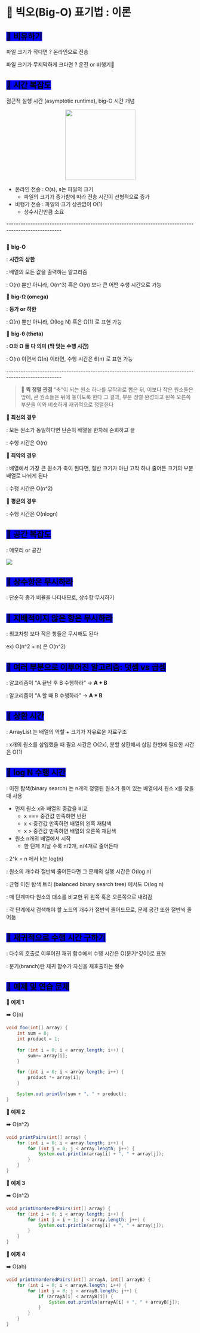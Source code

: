 # 🐢 빅오(Big-O) 표기법 : 이론

## <mark style="background-color:blue;">**🫧 비유하기**</mark>

파일 크기가 작다면 ? 온라인으로 전송

파일 크기가 무지막하게 크다면 ? 운전 or 비행기🚀

## <mark style="background-color:blue;">**🫧 시간 복잡도**</mark>

점근적 실행 시간 (asymptotic runtime), big-O 시간 개념

<div align="center">

<figure><img src="../../.gitbook/assets/image (9).png" alt="" width="188"><figcaption></figcaption></figure>

</div>

* 온라인 전송 : O(s), s는 파일의 크기
  * 파일의 크기가 증가함에 따라 전송 시간이 선형적으로 증가
* 비행기 전송 : 파일의 크기 상관없이 O(1)
  * 상수시간만큼 소요

\-----------------------------------------------------------------------------------------------------

<figure><img src="../../.gitbook/assets/image (10).png" alt=""><figcaption></figcaption></figure>

💖 **big-O**

: **시간의** **상한**

: 배열의 모든 값을 출력하는 알고리즘

: O(n) 뿐만 아니라, O(n^3) 혹은 O(n) 보다 큰 어떤 수행 시간으로 가능

💖 **big-Ω (omega)**

: **등가 or 하한**

: Ω(n) 뿐만 아니라, Ω(log N) 혹은 Ω(1) 로 표현 가능

💖 **big-θ (theta)**

**: O와 Ω 둘 다 의미 (딱 맞는 수행 시간)**

: O(n) 이면서 Ω(n) 이라면, 수행 시간은 θ(n) 로 표현 가능

\-----------------------------------------------------------------------------------------------------

> **🔎 퀵 정렬 관점** ”축”이 되는 원소 하나를 무작위로 뽑은 뒤, 이보다 작은 원소들은 앞에, 큰 원소들은 뒤에 놓이도록 한다 그 결과, 부분 정렬 완성되고 왼쪽 오른쪽 부분을 이와 비슷하게 재귀적으로 정렬한다

**🧡 최선의 경우**

: 모든 원소가 동일하다면 단순히 배열을 한차례 순회하고 끝

: 수행 시간은 O(n)

**🧡 최악의 경우**

: 배열에서 가장 큰 원소가 축이 된다면, 절반 크기가 아닌 고작 하나 줄어든 크기의 부분 배열로 나뉘게 된다

: 수행 시간은 O(n^2)

**🧡 평균의 경우**

: 수행 시간은 O(nlogn)



## <mark style="background-color:blue;">🫧 공간 복잡도</mark>

: 메모리 or 공간

![](<../../.gitbook/assets/image (5).png>)



## <mark style="background-color:blue;">**🫧 상수항은 무시하라**</mark>

: 단순히 증가 비율을 나타내므로, 상수항 무시하기



## <mark style="background-color:blue;">**🫧 지배적이지 않은 항은 무시하라**</mark>

: 최고차항 보다 작은 항들은 무시해도 된다

ex) O(n^2 + n) 은 O(n^2)



## <mark style="background-color:blue;">**🫧 여러 부분으로 이루어진 알고리즘: 덧셈 vs 곱셈**</mark>

: 알고리즘이 “A 끝난 후 B 수행하라” → **A + B**

: 알고리즘이 “A 할 때 B 수행하라” → **A \* B**



## <mark style="background-color:blue;">**🫧 상환 시간**</mark>

: ArrayList 는 배열의 역할 + 크기가 자유로운 자료구조

: x개의 원소를 삽입했을 때 필요 시간은 O(2x), 분할 상환해서 삽입 한번에 필요한 시간은 O(1)



## <mark style="background-color:blue;">**🫧 log N 수행 시간**</mark>

: 이진 탐색(binary search) 는 n개의 정렬된 원소가 들어 있는 배열에서 원소 x를 찾을 때 사용

* 먼저 원소 x와 배열의 중값을 비교
  * x === 중간값 만족하면 반환
  * x < 중간값 만족하면 배열의 왼쪽 재탐색
  * x > 중간값 만족하면 배열의 오른쪽 재탐색
* 원소 n개의 배열에서 시작
  * 한 단계 지날 수록 n/2개, n/4개로 줄어든다

: 2^k = n 에서 k는 log(n)

: 원소의 개수라 절반씩 줄어든다면 그 문제의 실행 시간은 O(log n)

: 균형 이진 탐색 트리 (balanced binary search tree) 에서도 O(log n)

: 매 단계마다 원소의 대소를 비교한 뒤 왼쪽 혹은 오른쪽으로 내려감

: 각 단계에서 검색해야 할 노드의 개수가 절반씩 줄어드므로, 문제 공간 또한 절반씩 줄어듦



## <mark style="background-color:blue;">**🫧 재귀적으로 수행 시간 구하기**</mark>

: 다수의 호출로 이루어진 재귀 함수에서 수행 시간은 O(분기^깊이)로 표현

: 분기(branch)란 재귀 함수가 자신을 재호출하는 횟수



## <mark style="background-color:blue;">**🫧 예제 및 연습 문제**</mark>

**💛 예제 1**

➡️ O(n)

```java
void foo(int[] array) {
	int sum = 0;
	int product = 1;
	
	for (int i = 0; i < array.length; i++) {
		sum+= array[i];
	}

	for (int i = 0; i < array.length; i++) {
		product *= array[i];
	}

	System.out.println(sum + ", " + product);
}
```

**💛 예제 2**

➡️ O(n^2)

```java
void printPairs(int[] array) {
	for (int i = 0; i < array.length; i++) {
		for (int j = 0; j < array.length; j++) {
			System.out.println(array[i] + ", " + array[j]);
		}
	}
}
```

**💛 예제 3**

➡️ O(n^2)

```java
void printUnorderedPairs(int[] array) {
	for (int i = 0; i < array.length; i++) {
		for (int j = i + 1; j < array.length; j++) {
			System.out.println(array[i] + ", " + array[j]);
		}
	}
}
```

**💛 예제 4**

➡️ O(ab)

```java
void printUnorderedPairs(int[] arrayA, int[] arrayB) {
	for (int i = 0; i < arrayA.length; i++) {
		for (int j = 0; j < arrayB.length; j++) {
			if (arrayA[i] < arrayB[i]) {
				System.out.println(arrayA[i] + ", " + arrayB[j]);
			}
		}
	}
}
```

